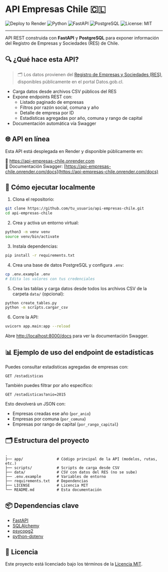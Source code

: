 # API Empresas Chile 🇨🇱

![Deploy to Render](https://img.shields.io/badge/render-live-brightgreen?logo=render&style=flat-square)
![Python](https://img.shields.io/badge/Python-3.12-blue?logo=python&style=flat-square)
![FastAPI](https://img.shields.io/badge/FastAPI-🚀-green?style=flat-square)
![PostgreSQL](https://img.shields.io/badge/PostgreSQL-Database-blue?logo=postgresql&style=flat-square)
![License: MIT](https://img.shields.io/badge/License-MIT-yellow.svg?style=flat-square)

---

API REST construida con **FastAPI** y **PostgreSQL** para exponer información del Registro de Empresas y Sociedades (RES) de Chile.

## 🔍 ¿Qué hace esta API?

> 🗂️ Los datos provienen del [Registro de Empresas y Sociedades (RES)](https://datos.gob.cl/dataset/registro-de-empresas-y-sociedades), disponibles públicamente en el portal Datos.gob.cl.

- Carga datos desde archivos CSV públicos del RES
- Expone endpoints REST con:
  - Listado paginado de empresas
  - Filtros por razón social, comuna y año
  - Detalle de empresa por ID
  - Estadísticas agregadas por año, comuna y rango de capital
- Documentación automática vía Swagger

## 🌐 API en línea

Esta API está desplegada en Render y disponible públicamente en:

🔗 https://api-empresas-chile.onrender.com  
📘 Documentación Swagger: [https://api-empresas-chile.onrender.com/docs](https://api-empresas-chile.onrender.com/docs)

## 🚀 Cómo ejecutar localmente

1. Clona el repositorio:

```bash
git clone https://github.com/tu_usuario/api-empresas-chile.git
cd api-empresas-chile
```

2. Crea y activa un entorno virtual:

```bash
python3 -m venv venv
source venv/bin/activate
```

3. Instala dependencias:

```bash
pip install -r requirements.txt
```

4. Crea una base de datos PostgreSQL y configura `.env`:

```bash
cp .env.example .env
# Edita los valores con tus credenciales
```

5. Crea las tablas y carga datos desde todos los archivos CSV de la carpeta `data/` (opcional):

```bash
python create_tables.py
python -m scripts.cargar_csv
```

6. Corre la API:

```bash
uvicorn app.main:app --reload
```

Abre [http://localhost:8000/docs](http://localhost:8000/docs) para ver la documentación Swagger.

## 📊 Ejemplo de uso del endpoint de estadísticas

Puedes consultar estadísticas agregadas de empresas con:

```http
GET /estadisticas
```

También puedes filtrar por año específico:

```http
GET /estadisticas?anio=2015
```

Esto devolverá un JSON con:

- Empresas creadas ese año (`por_anio`)
- Empresas por comuna (`por_comuna`)
- Empresas por rango de capital (`por_rango_capital`)

## 🗂️ Estructura del proyecto

```
.
├── app/               # Código principal de la API (modelos, rutas, etc.)
├── scripts/           # Scripts de carga desde CSV
├── data/              # CSV con datos del RES (no se sube)
├── .env.example       # Variables de entorno
├── requirements.txt   # Dependencias
├── LICENSE            # Licencia MIT
└── README.md          # Esta documentación
```

## 📦 Dependencias clave

- [FastAPI](https://fastapi.tiangolo.com/)
- [SQLAlchemy](https://www.sqlalchemy.org/)
- [psycopg2](https://pypi.org/project/psycopg2/)
- [python-dotenv](https://saurabh-kumar.com/python-dotenv/)

## 📝 Licencia

Este proyecto está licenciado bajo los términos de la [Licencia MIT](LICENSE).
